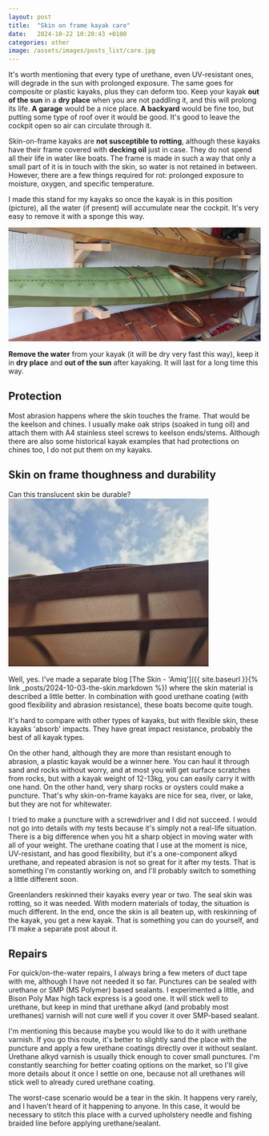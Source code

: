 ```yaml
---
layout: post
title:  "Skin on frame kayak care"
date:   2024-10-22 10:20:43 +0100
categories: other
image: /assets/images/posts_list/care.jpg
---
```

It's worth mentioning that every type of urethane, even UV-resistant ones, will degrade in the sun with prolonged exposure. The same goes for composite or plastic kayaks, plus they can deform too. Keep your kayak <strong>out of the sun</strong> in a <strong>dry place</strong> when you are not paddling it, and this will prolong its life. <strong>A garage</strong> would be a nice place. <strong>A backyard</strong> would be fine too, but putting some type of roof over it would be good. It's good to leave the cockpit open so air can circulate through it.

Skin-on-frame kayaks are <strong>not susceptible to rotting</strong>, although these kayaks have their frame covered with <strong>decking oil</strong> just in case. They do not spend all their life in water like boats. The frame is made in such a way that only a small part of it is in touch with the skin, so water is not retained in between. However, there are a few things required for rot: prolonged exposure to moisture, oxygen, and specific temperature.

I made this stand for my kayaks so once the kayak is in this position (picture), all the water (if present) will accumulate near the cockpit. It's very easy to remove it with a sponge this way. 

![skin_on_frame_kayak_stand](/assets/images/posts/skin-on-frame-kayak-care/stand.jpg)


<strong>Remove the water</strong> from your kayak (it will be dry very fast this way), keep it in <strong>dry place</strong> and <strong>out of the sun</strong> after kayaking. It will last for a long time this way.

## Protection

Most abrasion happens where the skin touches the frame. That would be the keelson and chines. I usually make oak strips (soaked in tung oil) and attach them with A4 stainless steel screws to keelson ends/stems.
Although there are also some historical kayak examples that had protections on chines too, I do not put them on my kayaks.

## Skin on frame thoughness and durability

Can this translucent skin be durable? 
![skin_on_frame_toughness](/assets/images/posts/skin-on-frame-kayak-care/tough.jpg)

Well, yes. I've made a separate blog [The Skin - 'Amiq']({{ site.baseurl }}{% link _posts/2024-10-03-the-skin.markdown %}) where the skin material is described a little better.
In combination with good urethane coating (with good flexibility and abrasion resistance), these boats become quite tough.

It's hard to compare with other types of kayaks, but with flexible skin, these kayaks 'absorb' impacts. They have great impact resistance, probably the best of all kayak types.

On the other hand, although they are more than resistant enough to abrasion, a plastic kayak would be a winner here. You can haul it through sand and rocks without worry, and at most you will get surface scratches from rocks, but with a kayak weight of 12-13kg, you can easily carry it with one hand.
On the other hand, very sharp rocks or oysters could make a puncture. That's why skin-on-frame kayaks are nice for sea, river, or lake, but they are not for whitewater.

I tried to make a puncture with a screwdriver and I did not succeed. I would not go into details with my tests because it's simply not a real-life situation. There is a big difference when you hit a sharp object in moving water with all of your weight.
The urethane coating that I use at the moment is nice, UV-resistant, and has good flexibility, but it's a one-component alkyd urethane, and repeated abrasion is not so great for it after my tests. That is something I'm constantly working on, and I'll probably switch to something a little different soon.

Greenlanders reskinned their kayaks every year or two. The seal skin was rotting, so it was needed. With modern materials of today, the situation is much different. In the end, once the skin is all beaten up, with reskinning of the kayak, you get a new kayak. That is something you can do yourself, and I'll make a separate post about it.

## Repairs

For quick/on-the-water repairs, I always bring a few meters of duct tape with me, although I have not needed it so far.
Punctures can be sealed with urethane or SMP (MS Polymer) based sealants. I experimented a little, and Bison Poly Max high tack express is a good one.
It will stick well to urethane, but keep in mind that urethane alkyd (and probably most urethanes) varnish will not cure well if you cover it over SMP-based sealant.

I'm mentioning this because maybe you would like to do it with urethane varnish. If you go this route, it's better to slightly sand the place with the puncture and apply a few urethane coatings directly over it without sealant. Urethane alkyd varnish is usually thick enough to cover small punctures.
I'm constantly searching for better coating options on the market, so I'll give more details about it once I settle on one, because not all urethanes will stick well to already cured urethane coating.

The worst-case scenario would be a tear in the skin. It happens very rarely, and I haven't heard of it happening to anyone. In this case, it would be necessary to stitch this place with a curved upholstery needle and fishing braided line before applying urethane/sealant.